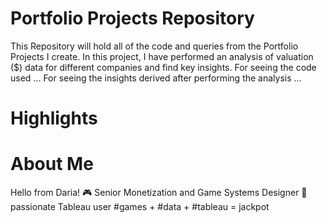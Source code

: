 # Portfolio Projects Repository
This Repository will hold all of the code and queries from the Portfolio Projects I create.
In this project, I have performed an analysis of valuation ($) data for different companies and find key insights. For seeing the code used ...
For seeing the insights derived after performing the analysis ...



# Highlights


# About Me
Hello from Daria! 
🎮 Senior Monetization and Game Systems Designer
🎯 passionate Tableau user
#games + #data + #tableau = jackpot
